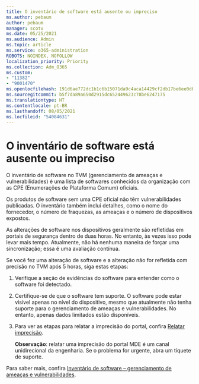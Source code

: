 ```yaml
---
title: O inventário de software está ausente ou impreciso
ms.author: pebaum
author: pebaum
manager: scotv
ms.date: 05/25/2021
ms.audience: Admin
ms.topic: article
ms.service: o365-administration
ROBOTS: NOINDEX, NOFOLLOW
localization_priority: Priority
ms.collection: Adm_O365
ms.custom:
- "11382"
- "9001470"
ms.openlocfilehash: 191d6ae772dc1b1c6b15071da9c4aca14429cf2db17be6ee0db6b23ea0d29e2d
ms.sourcegitcommit: b5f7da89a650d2915dc652449623c78be6247175
ms.translationtype: HT
ms.contentlocale: pt-BR
ms.lasthandoff: 08/05/2021
ms.locfileid: "54084631"
---
```

# <a name="software-inventory-is-missing-or-inaccurate"></a>O inventário de software está ausente ou impreciso

O inventário de software no TVM (gerenciamento de ameaças e vulnerabilidades) é uma lista de softwares conhecidos da organização com as CPE (Enumerações de Plataforma Comum) oficiais.

Os produtos de software sem uma CPE oficial não têm vulnerabilidades publicadas. O inventário também inclui detalhes, como o nome do fornecedor, o número de fraquezas, as ameaças e o número de dispositivos expostos.

As alterações de software nos dispositivos geralmente são refletidas em portais de segurança dentro de duas horas. No entanto, às vezes isso pode levar mais tempo. Atualmente, não há nenhuma maneira de forçar uma sincronização; essa é uma avaliação contínua.

Se você fez uma alteração de software e a alteração não for refletida com precisão no TVM após 5 horas, siga estas etapas:

1. Verifique a seção de evidências do software para entender como o software foi detectado.
1. Certifique-se de que o software tem suporte. O software pode estar visível apenas no nível do dispositivo, mesmo que atualmente não tenha suporte para o gerenciamento de ameaças e vulnerabilidades. No entanto, apenas dados limitados estão disponíveis.
1. Para ver as etapas para relatar a imprecisão do portal, confira [Relatar imprecisão](/microsoft-365/security/defender-endpoint/tvm-software-inventory?view=o365-worldwide#report-inaccuracy).
   
    **Observação**: relatar uma imprecisão do portal MDE é um canal unidirecional da engenharia. Se o problema for urgente, abra um tíquete de suporte.

Para saber mais, confira [Inventário de software – gerenciamento de ameaças e vulnerabilidades](/microsoft-365/security/defender-endpoint/tvm-software-inventory).
